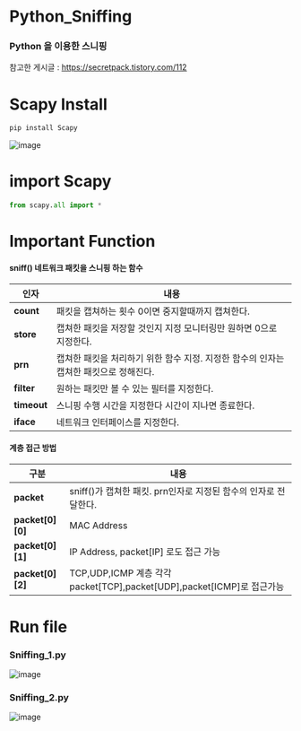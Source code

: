 # Python_Sniffing
### Python 을 이용한 스니핑
참고한 게시글 : https://secretpack.tistory.com/112
# Scapy Install
```python
pip install Scapy
```
![image](https://user-images.githubusercontent.com/82009667/183590985-0c29ad59-56a7-461f-92b2-72be993e53b6.png)
# import Scapy
```python
from scapy.all import *
```
# Important Function
#### sniff() 네트워크 패킷을 스니핑 하는 함수 
|인자|내용|
|------|---|
|**count**|패킷을 캡쳐하는 횟수 0이면 중지할때까지 캡쳐한다.|
|**store**|캡쳐한 패킷을 저장할 것인지 지정 모니터링만 원하면 0으로 지정한다.|
|**prn**|캡쳐한 패킷을 처리하기 위한 함수 지정. 지정한 함수의 인자는 캡쳐한 패킷으로 정해진다.|
|**filter**|원하는 패킷만 볼 수 있는 필터를 지정한다.|
|**timeout**|스니핑 수행 시간을 지정한다 시간이 지나면 종료한다.|
|**iface**|네트워크 인터페이스를 지정한다.|

#### 계층 접근 방법
|구분|내용|
|------|---|
|**packet**|sniff()가 캡쳐한 패킷. prn인자로 지정된 함수의 인자로 전달한다.|
|**packet[0][0]**|MAC Address|
|**packet[0][1]**|IP Address, packet[IP] 로도 접근 가능|
|**packet[0][2]**|TCP,UDP,ICMP 계층 각각 packet[TCP],packet[UDP],packet[ICMP]로 접근가능|

# Run file
### Sniffing_1.py
![image](https://user-images.githubusercontent.com/82009667/183594678-2c6767f7-cd22-431e-859f-c3289952a74d.png)
### Sniffing_2.py
![image](https://user-images.githubusercontent.com/82009667/183603275-a3b0453b-3178-42aa-ade6-f36afab73a99.png)

